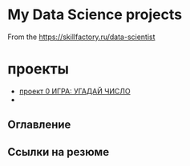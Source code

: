  # My Data Science projects

From  the  https://skillfactory.ru/data-scientist
# проекты
* [проект 0 ИГРА: УГАДАЙ ЧИСЛО](https://github.com/dmitruy11/DMITRIY/blob/master/project_0)
* [Проект 1 Анализ вакансий на hh.ru]: https://github.com/dmitruy11/DMITRIY/tree/master/project_1
## Оглавление
## Ссылки на резюме
